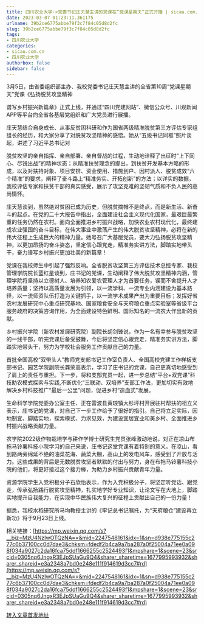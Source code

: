 ```yaml
---
title: 四川农业大学->党委书记庄天慧主讲的党课在“党课星期天”正式开播 | sicau.com.cn
date: 2023-03-07 01:23:11.361175
urlname: 39b2ce6775abbe79f3c7f84c05d8d2fc
slug: 39b2ce6775abbe79f3c7f84c05d8d2fc
tags: 
- 四川农业大学
categories:
- sicau.com.cn
- 四川农业大学
authorbox: false
sidebar: false
---
```

3月5日，由省委组织部主办、我校党委书记庄天慧主讲的全省第10周“党课星期天”党课《弘扬脱贫攻坚精神

谱写乡村振兴新篇章》正式上线，并通过“四川党建网站”、微信公众号、川观新闻APP等平台向全省各基层党组织和广大党员进行展播。

庄天慧结合自身成长、从事反贫困科研和作为国省两级精准脱贫第三方评估专家组组长的经历，和大家分享了对脱贫攻坚精神的感悟。她从“五级书记同框”照片谈起，讲述了习近平总书记对
<!--more-->
脱贫攻坚的亲自指挥、亲自部署、亲自督战的过程，生动地诠释了出征时“上下同心、尽锐出战”的精神状态；从精准扶贫理念的提出，到扶贫开发基本方略的形成，以及对扶持对象、项目安排、资金使用、措施到户、因村派人、脱贫成效“六个精准”的要求，阐释了奋斗路上“精准务实、开拓创新”的方法；以详实的数据，我校评估专家和扶贫干部的真实感受，展示了攻坚克难的坚韧气质和不负人民的高尚情怀。

庄天慧谈到，虽然绝对贫困已成为历史，但脱贫摘帽不是终点，而是新生活、新奋斗的起点。在党的二十大报告中指出，全面建设社会主义现代化国家，最艰巨最繁重的任务仍然在农村。面向全面推进乡村振兴战略，加快农业农村现代化，最终建成农业强国的奋斗目标，在伟大事业中激荡产生的伟大脱贫攻坚精神，必将在新的伟大征程上生成巨大的精神力量。她号召广大基层党员，要大力弘扬脱贫攻坚精神，以更加昂扬的奋斗姿态，坚定信心跟党走，精准务实讲方法，脚踏实地带头干，奋力谱写乡村振兴更加壮美的新篇章！

党课在我校师生中引起了强烈反响。全省脱贫攻坚第三方评估技术总控专家、我校管理学院院长蓝红星谈到，庄书记的党课，生动阐释了伟大脱贫攻坚精神内涵，管理学院将坚持以立德树人、培养知农爱农管理人才为首要任务，锲而不舍提升人才培养质量；坚持以高质量发展为引领，以一流学科、一流专业内涵建设为基本路径，以一流师资队伍打造为关键抓手，以一流学术成果产出为重要目标；发挥好省农村发展研究中心重点研究基地、国家粮食安全与天府粮仓重点实验室等省级平台服务政府的决策咨询作用，为全面建设特色鲜明、国际知名的一流农大作出新的贡献。

乡村振兴学院（新农村发展研究院）副院长胡剑锋说，作为一名有幸参与脱贫攻坚的一线干部，听完党课后备受鼓舞，今后将坚定信心跟党走，精准务实讲方法，脚踏实地带头干，努力为学校社会服务工作贡献自己的力量。

首批全国高校“双带头人”教师党支部书记工作室负责人、全国高校党建工作样板支部书记、园艺学院副院长龚荣高表示，学习了庄书记的党课，自己更真切地感受到了肩上的责任与重担。下一步，将和支部党员一起，进一步总结“平台+双党课”科技助农模式探索与实践,不断优化“三联动、双培养”支部工作法，更加切实有效地解决乡村科技推广“最后一公里”问题，促进乡村“造血式”发展。

生命科学学院党委办公室主任、正在雷波县黄琅镇大杉坪村开展驻村帮扶的祖立义表示，庄书记的党课，对自己下一步工作给予了很好的指引。自己将立足实际，因地制宜、脚踏实地，探索模式、力求见效，为建设宜居宜业和美乡村、全面推进乡村振兴战略贡献力量。

农学院2022级作物栽培学与耕作学博士研究生党员张峰激动地说，对正在凉山布拖马铃薯科技小院学习的自己来说，庄书记这堂党课有着特别的意义。在凉山，看到路两旁绵延不绝的油菜花海、蔬菜大棚，高山上的发电风车，感受到了开放与活力。这些成果的背后是无数脱贫攻坚者默默的付出与努力，身在布拖马铃薯科技小院的他们，将更好接过这个接力棒，为助力乡村振兴贡献青年力量。

资源学院学生入党积极分子石欣怡表示，作为入党积极分子，将坚定听党话、跟党走，传承弘扬践行脱贫攻坚精神，扎实地学好专业知识，让论文写在大地上，脚踏实地提升自我能力，在实现中华民族伟大复兴的征程上贡献出自己的一份力量！

据悉，我校水稻研究所马均教授主讲的《牢记总书记嘱托，为“天府粮仓”建设再立新功》将于9月23日上线。

相关链接：[https://mp.weixin.qq.com/s?__biz=MzU4NzIwOTQzNA==&mid=2247548161&idx=1&sn=d938e775155c277c6b37100cc0d7dae3&chksm=fdedf2b4ca9a7ba287a0f25004a71ee0a098f034a9027c2da16fca75ddf1666255c2524493f1&mpshare=1&scene=23&srcid=0305nq6JngxR3EJpSUaGu9Q4&sharer_sharetime=1677995993932&sharer_shareid=e3a2348a7bd0e248e111f914619d3cc7#rd](https://mp.weixin.qq.com/s?__biz=MzU4NzIwOTQzNA==&mid=2247548161&idx=1&sn=d938e775155c277c6b37100cc0d7dae3&chksm=fdedf2b4ca9a7ba287a0f25004a71ee0a098f034a9027c2da16fca75ddf1666255c2524493f1&mpshare=1&scene=23&srcid=0305nq6JngxR3EJpSUaGu9Q4&sharer_sharetime=1677995993932&sharer_shareid=e3a2348a7bd0e248e111f914619d3cc7#rd)



[转入文章首发地址](https://news.sicau.edu.cn/info/1135/71195.htm)